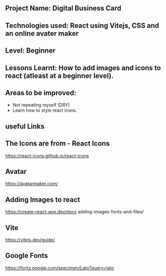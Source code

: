 ## Project Name: Digital Business Card

## Technologies used: React using Vitejs, CSS and an online avater maker

## Level: Beginner

## Lessons Learnt: How to add images and icons to react (atleast at a beginner level).

## Areas to be improved:

- Not repeating myself (DRY)
- Learn how to style react icons.

## useful Links

## The Icons are from - React Icons

https://react-icons.github.io/react-icons

## Avatar

https://avatarmaker.com/

## Adding Images to react

https://create-react-app.dev/docs adding-images-fonts-and-files/

## Vite

https://vitejs.dev/guide/

## Google Fonts

https://fonts.google.com/specimen/Lato?query=lato
